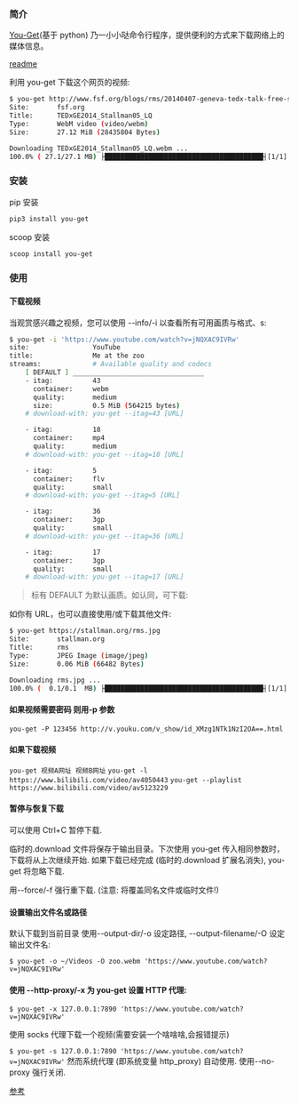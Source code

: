 

### 简介

[You-Get](https://github.com/soimort/you-get)(基于 python) 乃一小小哒命令行程序，提供便利的方式来下载网络上的媒体信息。

[readme](https://github.com/soimort/you-get/wiki/%E4%B8%AD%E6%96%87%E8%AF%B4%E6%98%8E#supported-sites)

利用 you-get 下载这个网页的视频:

``` bash
$ you-get http://www.fsf.org/blogs/rms/20140407-geneva-tedx-talk-free-software-free-society
Site:       fsf.org
Title:      TEDxGE2014_Stallman05_LQ
Type:       WebM video (video/webm)
Size:       27.12 MiB (28435804 Bytes)

Downloading TEDxGE2014_Stallman05_LQ.webm ...
100.0% ( 27.1/27.1 MB) ├████████████████████████████████████████┤[1/1]   12 MB/s
```

### 安装

pip 安装

``` bash
pip3 install you-get
```

scoop 安装

``` bash
scoop install you-get
```

### 使用

#### 下载视频

当观赏感兴趣之视频，您可以使用 --info/-i 以查看所有可用画质与格式、s:

``` bash
$ you-get -i 'https://www.youtube.com/watch?v=jNQXAC9IVRw'
site:                YouTube
title:               Me at the zoo
streams:             # Available quality and codecs
    [ DEFAULT ] _________________________________
    - itag:          43
      container:     webm
      quality:       medium
      size:          0.5 MiB (564215 bytes)
    # download-with: you-get --itag=43 [URL]

    - itag:          18
      container:     mp4
      quality:       medium
    # download-with: you-get --itag=18 [URL]

    - itag:          5
      container:     flv
      quality:       small
    # download-with: you-get --itag=5 [URL]

    - itag:          36
      container:     3gp
      quality:       small
    # download-with: you-get --itag=36 [URL]

    - itag:          17
      container:     3gp
      quality:       small
    # download-with: you-get --itag=17 [URL]
```

> 标有 DEFAULT 为默认画质。如认同，可下载:

如你有 URL，也可以直接使用/或下载其他文件:

``` bash
$ you-get https://stallman.org/rms.jpg
Site:       stallman.org
Title:      rms
Type:       JPEG Image (image/jpeg)
Size:       0.06 MiB (66482 Bytes)

Downloading rms.jpg ...
100.0% (  0.1/0.1  MB) ├████████████████████████████████████████┤[1/1]  127 kB/s
```

#### 如果视频需要密码 则用-p 参数

`you-get -P 123456 http://v.youku.com/v_show/id_XMzg1NTk1NzI2OA==.html`

#### 如果下载视频

`you-get 视频A网址 视频B网址`
`you-get -l https://www.bilibili.com/video/av4050443`
`you-get --playlist https://www.bilibili.com/video/av5123229`

#### 暂停与恢复下载

可以使用 Ctrl+C 暂停下载.

临时的.download 文件将保存于输出目录。下次使用 you-get 传入相同参数时，下载将从上次继续开始. 如果下载已经完成 (临时的.download 扩展名消失), you-get 将忽略下载.

用--force/-f 强行重下载. (注意: 将覆盖同名文件或临时文件!)

#### 设置输出文件名或路径

默认下载到当前目录
使用--output-dir/-o 设定路径, --output-filename/-O 设定输出文件名:

`$ you-get -o ~/Videos -O zoo.webm 'https://www.youtube.com/watch?v=jNQXAC9IVRw'`

#### 使用 --http-proxy/-x 为 you-get 设置 HTTP 代理:

`$ you-get -x 127.0.0.1:7890 'https://www.youtube.com/watch?v=jNQXAC9IVRw'`

使用 socks 代理下载一个视频(需要安装一个啥啥啥,会报错提示)

`$ you-get -s 127.0.0.1:7890 'https://www.youtube.com/watch?v=jNQXAC9IVRw'`
然而系统代理 (即系统变量 http_proxy) 自动使用. 使用--no-proxy 强行关闭.

[参考](https://typefo.com/tool/youget-tool-tutorial.html)
